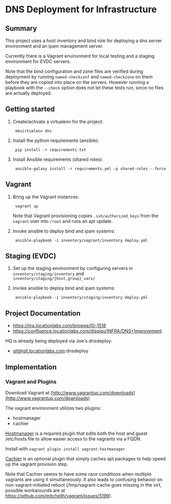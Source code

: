 # DNS Deployment for Infrastructure

## Summary

This project uses a host inventory and bind role for deploying a dns
server environment and an ipam management server.

Currently there is a Vagrant environment for local testing and a staging environment for EVDC servers.

Note that the bind configuration and zone files are verified during deployment by running
`named-checkconf` and `named-checkzone` on them before they are copied into place on the servers.
However running a playbook with the `--check` option does not let these tests run, since no files are
actually deployed.

## Getting started

1. Create/activate a virtualenv for the project:

        mkvirtualenv dns

2. Install the python requirements (ansible):

        pip install -r requirements.txt

3. Install Ansible requirements (shared roles):

        ansible-galaxy install -r requirements.yml -p shared-roles --force

## Vagrant

1. Bring up the Vagrant instances:

        vagrant up

   Note that Vagrant provisioning copies `.ssh/authorized_keys` from the `vagrant` user into `/root`
   and runs an apt update.

2. Invoke ansible to deploy bind and ipam systems:

        ansible-playbook -i inventory/vagrant/inventory deploy.yml

## Staging (EVDC)

1. Set up the staging environment by configuring servers in `inventory/staging/inventory`
   and `inventory/staging/{host,group}_vars/`

2. Invoke ansible to deploy bind and ipam systems:

        ansible-playbook -i inventory/staging/inventory deploy.yml

## Project Documentation

* https://jira.locationlabs.com/browse/IG-1518
* https://confluence.locationlabs.com/display/INFRA/DNS+Improvement

HQ is already being deployed via Joe's dnsdeploy:
* git@git.locationlabs.com:dnsdeploy

## Implementation

### Vagrant and Plugins

Download Vagrant at [http://www.vagrantup.com/downloads](http://www.vagrantup.com/downloads)

The vagrant environment utilizes two plugins:

* hostmanager
* cachier

[Hostmanager](https://github.com/smdahlen/vagrant-hostmanager) is a required plugin that edits both the host and guest /etc/hosts file to allow easier access to the vagrants via a FQDN.

Install with `vagrant plugin install vagrant-hostmanager`

[Cachier](https://github.com/fgrehm/vagrant-cachier) is an optional plugin that simply caches apt packages to help speed up the vagrant provision step.

Note that Cachier seems to have some race conditions when multiple vagrants are using it
simultaneously.  It also leads to confusing behavior on non-vagrant-initiated reboot
(/tmp/vagrant-cache goes missing in the virt, possible workarounds are at
https://github.com/mitchellh/vagrant/issues/5199).
